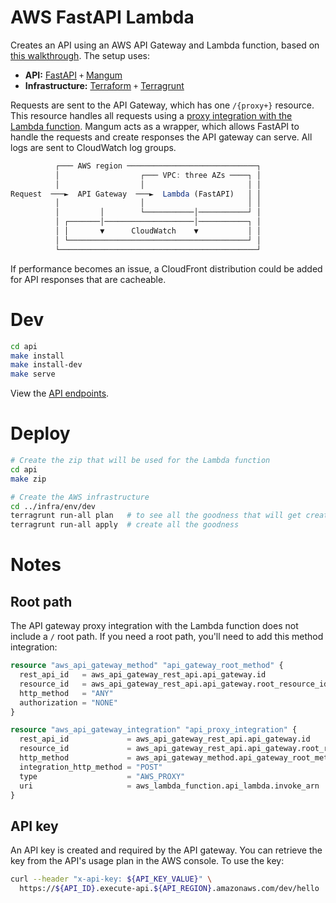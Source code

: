 # AWS FastAPI Lambda
Creates an API using an AWS API Gateway and Lambda function, based on [this walkthrough](https://towardsdatascience.com/fastapi-aws-robust-api-part-1-f67ae47390f9).  The setup uses:

* **API:** [FastAPI](https://fastapi.tiangolo.com/) `+` [Mangum](https://mangum.io/)
* **Infrastructure:** [Terraform](https://www.terraform.io/) `+` [Terragrunt](https://terragrunt.gruntwork.io/)

Requests are sent to the API Gateway, which has one `/{proxy+}` resource.  This resource handles all requests using a [proxy integration with the Lambda function](https://docs.aws.amazon.com/apigateway/latest/developerguide/set-up-lambda-proxy-integrations.html).  Mangum acts as a wrapper, which allows FastAPI to handle the requests and create responses the API gateway can serve.  All logs are sent to CloudWatch log groups.

```js
          ┌─── AWS region ─────────────────────────────┐
          │                  ┌─── VPC: three AZs ────┐ │
          │                  │                       │ │
Request  ───►  API Gateway  ───►  Lambda (FastAPI)   │ │
          │                  │                       │ │
          │         │        └───────────│───────────┘ │
          │ ┌───────│────────────────────│───────────┐ │
          │ │       ▼      CloudWatch    ▼           │ │
          │ └────────────────────────────────────────┘ │
          └────────────────────────────────────────────┘
```

If performance becomes an issue, a CloudFront distribution could be added for API responses that are cacheable.

# Dev
```sh
cd api
make install
make install-dev
make serve
```
View the [API endpoints](http://localhost:8000/docs).

# Deploy
```sh
# Create the zip that will be used for the Lambda function
cd api
make zip

# Create the AWS infrastructure
cd ../infra/env/dev
terragrunt run-all plan   # to see all the goodness that will get created
terragrunt run-all apply  # create all the goodness
```

# Notes
## Root path
The API gateway proxy integration with the Lambda function does not include a `/` root path.  If you need a root path, you'll need to add this method integration:
```terraform
resource "aws_api_gateway_method" "api_gateway_root_method" {
  rest_api_id   = aws_api_gateway_rest_api.api_gateway.id
  resource_id   = aws_api_gateway_rest_api.api_gateway.root_resource_id
  http_method   = "ANY"
  authorization = "NONE"
}

resource "aws_api_gateway_integration" "api_proxy_integration" {
  rest_api_id             = aws_api_gateway_rest_api.api_gateway.id
  resource_id             = aws_api_gateway_rest_api.api_gateway.root_resource_id
  http_method             = aws_api_gateway_method.api_gateway_root_method.http_method
  integration_http_method = "POST"
  type                    = "AWS_PROXY"
  uri                     = aws_lambda_function.api_lambda.invoke_arn
}
```
## API key
An API key is created and required by the API gateway.  You can retrieve the key from the API's usage plan in the AWS console.  To use the key:
```sh
curl --header "x-api-key: ${API_KEY_VALUE}" \
  https://${API_ID}.execute-api.${API_REGION}.amazonaws.com/dev/hello
```
